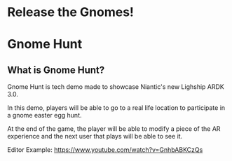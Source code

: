 # Release the Gnomes!

# Gnome Hunt

## What is Gnome Hunt?
Gnome Hunt is tech demo made to showcase Niantic's new Lighship ARDK 3.0.

In this demo, players will be able to go to a real life location to participate in a gnome easter egg hunt.

At the end of the game, the player will be able to modify a piece of the AR experience and the next user that plays will be able to see it.

Editor Example:
https://www.youtube.com/watch?v=GnhbABKCzQs
